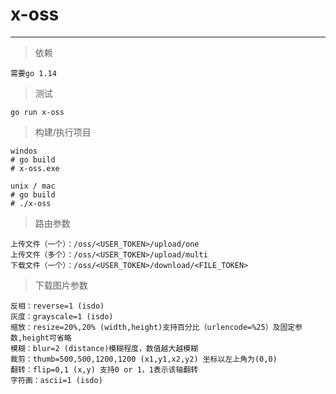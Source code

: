 # x-oss

---

> 依赖
```
需要go 1.14
```

> 测试
```
go run x-oss
```


> 构建/执行项目
```
windos
# go build
# x-oss.exe

unix / mac
# go build
# ./x-oss
```

> 路由参数
```
上传文件（一个）：/oss/<USER_TOKEN>/upload/one
上传文件（多个）：/oss/<USER_TOKEN>/upload/multi
下载文件（一个）：/oss/<USER_TOKEN>/download/<FILE_TOKEN>
```

> 下载图片参数
```
反相：reverse=1 (isdo)
灰度：grayscale=1 (isdo)
缩放：resize=20%,20% (width,height)支持百分比（urlencode=%25）及固定参数,height可省略
模糊：blur=2 (distance)模糊程度，数值越大越模糊
裁剪：thumb=500,500,1200,1200 (x1,y1,x2,y2) 坐标以左上角为(0,0)
翻转：flip=0,1 (x,y) 支持0 or 1，1表示该轴翻转
字符画：ascii=1 (isdo)
```
